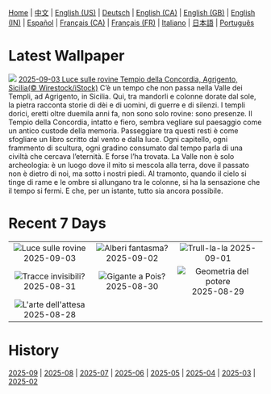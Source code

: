 [Home](../README.md) | [中文](zh-CN.md) | [English (US)](en-US.md) | [Deutsch](de-DE.md) | [English (CA)](en-CA.md) | [English (GB)](en-GB.md) | [English (IN)](en-IN.md) | [Español](es-ES.md) | [Français (CA)](fr-CA.md) | [Français (FR)](fr-FR.md) | [Italiano](it-IT.md) | [日本語](ja-JP.md) | [Português](pt-BR.md)

# Latest Wallpaper
![](https://www.bing.com/th?id=OHR.AgrigentoSicilia_IT-IT0162455126_UHD.jpg)
[2025-09-03 Luce sulle rovine Tempio della Concordia, Agrigento, Sicilia(© Wirestock/iStock)](https://www.bing.com/th?id=OHR.AgrigentoSicilia_IT-IT0162455126_UHD.jpg)
C’è un tempo che non passa nella Valle dei Templi, ad Agrigento, in Sicilia. Qui, tra mandorli e colonne dorate dal sole, la pietra racconta storie di dèi e di uomini, di guerre e di silenzi. I templi dorici, eretti oltre duemila anni fa, non sono solo rovine: sono presenze. Il Tempio della Concordia, intatto e fiero, sembra vegliare sul paesaggio come un antico custode della memoria. Passeggiare tra questi resti è come sfogliare un libro scritto dal vento e dalla luce. Ogni capitello, ogni frammento di scultura, ogni gradino consumato dal tempo parla di una civiltà che cercava l’eternità. E forse l’ha trovata. La Valle non è solo archeologia: è un luogo dove il mito si mescola alla terra, dove il passato non è dietro di noi, ma sotto i nostri piedi. Al tramonto, quando il cielo si tinge di rame e le ombre si allungano tra le colonne, si ha la sensazione che il tempo si fermi. E che, per un istante, tutto sia ancora possibile.

# Recent 7 Days
|  |  |  |
|:---:|:---:|:---:|
| ![](https://www.bing.com/th?id=OHR.AgrigentoSicilia_IT-IT0162455126_400x240.jpg "Luce sulle rovine") 2025-09-03 | ![](https://www.bing.com/th?id=OHR.DeadvleiTrees_IT-IT9675346789_400x240.jpg "Alberi fantasma?") 2025-09-02 | ![](https://www.bing.com/th?id=OHR.TrulliHouses_IT-IT0120917493_400x240.jpg "Trull-la-la") 2025-09-01 |
| ![](https://www.bing.com/th?id=OHR.ScottsBluff_IT-IT0073144913_400x240.jpg "Tracce invisibili?") 2025-08-31 | ![](https://www.bing.com/th?id=OHR.MaldivesWhaleShark_IT-IT0005084391_400x240.jpg "Gigante a Pois?") 2025-08-30 | ![](https://www.bing.com/th?id=OHR.PlazaMayor_IT-IT9894137686_400x240.jpg "Geometria del potere") 2025-08-29 |
| ![](https://www.bing.com/th?id=OHR.WhiteEgret_IT-IT9836668114_400x240.jpg "L'arte dell'attesa") 2025-08-28 |  |  |

# History
[2025-09](../archives/wallpaper/it-IT/w_2025_09.md) | [2025-08](../archives/wallpaper/it-IT/w_2025_08.md) | [2025-07](../archives/wallpaper/it-IT/w_2025_07.md) | [2025-06](../archives/wallpaper/it-IT/w_2025_06.md) | [2025-05](../archives/wallpaper/it-IT/w_2025_05.md) | [2025-04](../archives/wallpaper/it-IT/w_2025_04.md) | [2025-03](../archives/wallpaper/it-IT/w_2025_03.md) | [2025-02](../archives/wallpaper/it-IT/w_2025_02.md)
